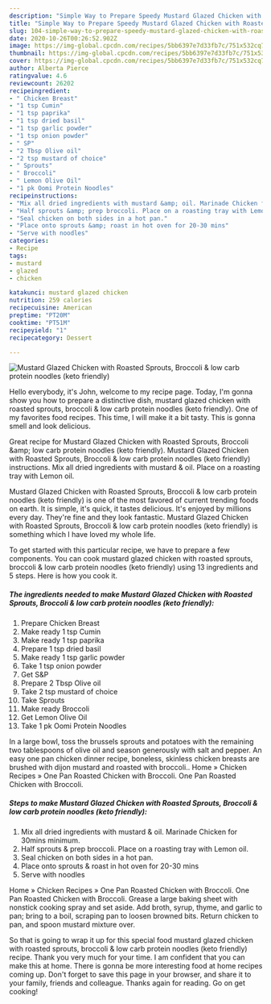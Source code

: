 ```yaml
---
description: "Simple Way to Prepare Speedy Mustard Glazed Chicken with Roasted Sprouts, Broccoli &amp;amp; low carb protein noodles (keto friendly)"
title: "Simple Way to Prepare Speedy Mustard Glazed Chicken with Roasted Sprouts, Broccoli &amp;amp; low carb protein noodles (keto friendly)"
slug: 104-simple-way-to-prepare-speedy-mustard-glazed-chicken-with-roasted-sprouts-broccoli-and-amp-low-carb-protein-noodles-keto-friendly
date: 2020-10-26T00:26:52.902Z
image: https://img-global.cpcdn.com/recipes/5bb6397e7d33fb7c/751x532cq70/mustard-glazed-chicken-with-roasted-sprouts-broccoli-low-carb-protein-noodles-keto-friendly-recipe-main-photo.jpg
thumbnail: https://img-global.cpcdn.com/recipes/5bb6397e7d33fb7c/751x532cq70/mustard-glazed-chicken-with-roasted-sprouts-broccoli-low-carb-protein-noodles-keto-friendly-recipe-main-photo.jpg
cover: https://img-global.cpcdn.com/recipes/5bb6397e7d33fb7c/751x532cq70/mustard-glazed-chicken-with-roasted-sprouts-broccoli-low-carb-protein-noodles-keto-friendly-recipe-main-photo.jpg
author: Alberta Pierce
ratingvalue: 4.6
reviewcount: 26202
recipeingredient:
- " Chicken Breast"
- "1 tsp Cumin"
- "1 tsp paprika"
- "1 tsp dried basil"
- "1 tsp garlic powder"
- "1 tsp onion powder"
- " SP"
- "2 Tbsp Olive oil"
- "2 tsp mustard of choice"
- " Sprouts"
- " Broccoli"
- " Lemon Olive Oil"
- "1 pk Oomi Protein Noodles"
recipeinstructions:
- "Mix all dried ingredients with mustard &amp; oil. Marinade Chicken for 30mins minimum."
- "Half sprouts &amp; prep broccoli. Place on a roasting tray with Lemon oil."
- "Seal chicken on both sides in a hot pan."
- "Place onto sprouts &amp; roast in hot oven for 20-30 mins"
- "Serve with noodles"
categories:
- Recipe
tags:
- mustard
- glazed
- chicken

katakunci: mustard glazed chicken 
nutrition: 259 calories
recipecuisine: American
preptime: "PT20M"
cooktime: "PT51M"
recipeyield: "1"
recipecategory: Dessert

---
```



![Mustard Glazed Chicken with Roasted Sprouts, Broccoli &amp; low carb protein noodles (keto friendly)](https://img-global.cpcdn.com/recipes/5bb6397e7d33fb7c/751x532cq70/mustard-glazed-chicken-with-roasted-sprouts-broccoli-low-carb-protein-noodles-keto-friendly-recipe-main-photo.jpg)

Hello everybody, it's John, welcome to my recipe page. Today, I'm gonna show you how to prepare a distinctive dish, mustard glazed chicken with roasted sprouts, broccoli &amp; low carb protein noodles (keto friendly). One of my favorites food recipes. This time, I will make it a bit tasty. This is gonna smell and look delicious.

Great recipe for Mustard Glazed Chicken with Roasted Sprouts, Broccoli &amp;amp; low carb protein noodles (keto friendly). Mustard Glazed Chicken with Roasted Sprouts, Broccoli &amp; low carb protein noodles (keto friendly) instructions. Mix all dried ingredients with mustard &amp; oil. Place on a roasting tray with Lemon oil.

Mustard Glazed Chicken with Roasted Sprouts, Broccoli &amp; low carb protein noodles (keto friendly) is one of the most favored of current trending foods on earth. It is simple, it's quick, it tastes delicious. It's enjoyed by millions every day. They're fine and they look fantastic. Mustard Glazed Chicken with Roasted Sprouts, Broccoli &amp; low carb protein noodles (keto friendly) is something which I have loved my whole life.


To get started with this particular recipe, we have to prepare a few components. You can cook mustard glazed chicken with roasted sprouts, broccoli &amp; low carb protein noodles (keto friendly) using 13 ingredients and 5 steps. Here is how you cook it.

<!--inarticleads1-->

##### The ingredients needed to make Mustard Glazed Chicken with Roasted Sprouts, Broccoli &amp; low carb protein noodles (keto friendly):

1. Prepare  Chicken Breast
1. Make ready 1 tsp Cumin
1. Make ready 1 tsp paprika
1. Prepare 1 tsp dried basil
1. Make ready 1 tsp garlic powder
1. Take 1 tsp onion powder
1. Get  S&amp;P
1. Prepare 2 Tbsp Olive oil
1. Take 2 tsp mustard of choice
1. Take  Sprouts
1. Make ready  Broccoli
1. Get  Lemon Olive Oil
1. Take 1 pk Oomi Protein Noodles


In a large bowl, toss the brussels sprouts and potatoes with the remaining two tablespoons of olive oil and season generously with salt and pepper. An easy one pan chicken dinner recipe, boneless, skinless chicken breasts are brushed with dijon mustard and roasted with broccoli.. Home » Chicken Recipes » One Pan Roasted Chicken with Broccoli. One Pan Roasted Chicken with Broccoli. 

<!--inarticleads2-->

##### Steps to make Mustard Glazed Chicken with Roasted Sprouts, Broccoli &amp; low carb protein noodles (keto friendly):

1. Mix all dried ingredients with mustard &amp; oil. Marinade Chicken for 30mins minimum.
1. Half sprouts &amp; prep broccoli. Place on a roasting tray with Lemon oil.
1. Seal chicken on both sides in a hot pan.
1. Place onto sprouts &amp; roast in hot oven for 20-30 mins
1. Serve with noodles


Home » Chicken Recipes » One Pan Roasted Chicken with Broccoli. One Pan Roasted Chicken with Broccoli. Grease a large baking sheet with nonstick cooking spray and set aside. Add broth, syrup, thyme, and garlic to pan; bring to a boil, scraping pan to loosen browned bits. Return chicken to pan, and spoon mustard mixture over. 

So that is going to wrap it up for this special food mustard glazed chicken with roasted sprouts, broccoli &amp; low carb protein noodles (keto friendly) recipe. Thank you very much for your time. I am confident that you can make this at home. There is gonna be more interesting food at home recipes coming up. Don't forget to save this page in your browser, and share it to your family, friends and colleague. Thanks again for reading. Go on get cooking!
